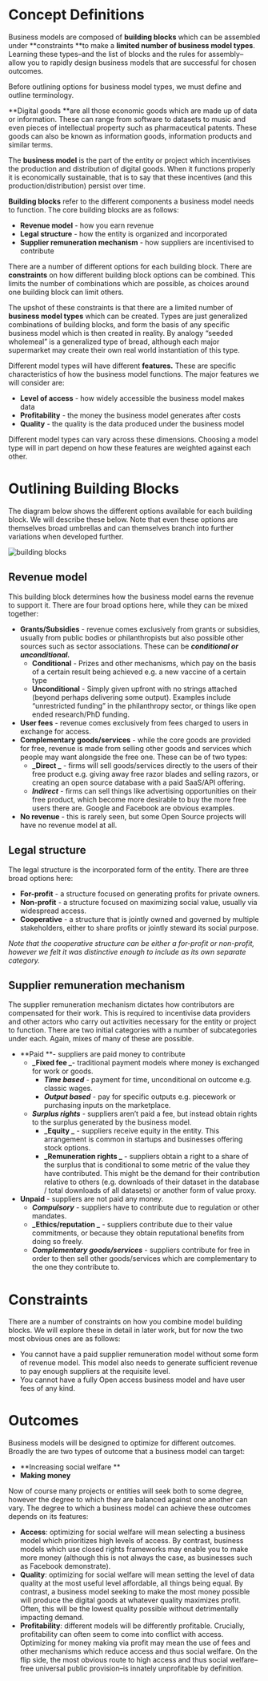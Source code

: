 # Concept Definitions

Business models are composed of **building blocks** which can be assembled under **constraints **to make a **limited number of business model types**. Learning these types–and the list of blocks and the rules for assembly–allow you to rapidly design business models that are successful for chosen outcomes.

Before outlining options for business model types, we must define and outline terminology. 

**Digital goods **are all those economic goods which are made up of data or information. These can range from software to datasets to music and even pieces of intellectual property such as pharmaceutical patents. These goods can also be known as information goods, information products and similar terms. 

The **business model** is the part of the entity or project which incentivises the production and distribution of digital goods. When it functions properly it is economically sustainable, that is to say that these incentives (and this production/distribution) persist over time.

**Building blocks** refer to the different components a business model needs to function. The core building blocks are as follows:



* **Revenue model** - how you earn revenue
* **Legal structure** - how the entity is organized and incorporated
* **Supplier remuneration mechanism** - how suppliers are incentivised to contribute 

There are a number of different options for each building block. There are **constraints** on how different building block options can be combined. This limits the number of combinations which are possible, as choices around one building block can limit others. 


The upshot of these constraints is that there are a limited number of **business model types** which can be created. Types are just generalized combinations of building blocks, and form the basis of any specific business model which is then created in reality. By analogy “seeded wholemeal” is a generalized type of bread, although each major supermarket may create their own real world instantiation of this type.

Different model types will have different **features.** These are specific characteristics of how the business model functions. The major features we will consider are:



* **Level of access** - how widely accessible the business model makes data
* **Profitability** - the money the business model generates after costs
* **Quality** - the quality is the data produced under the business model 

Different model types can vary across these dimensions. Choosing a model type will in part depend on how these features are weighted against each other.


# Outlining Building Blocks

The diagram below shows the different options available for each building block. We will describe these below. Note that even these options are themselves broad umbrellas and can themselves branch into further variations when developed further.


![building blocks](https://user-images.githubusercontent.com/72795023/232063665-80cbe3c0-5a21-42e4-95d5-e59258f869eb.svg)



## Revenue model

This building block determines how the business model earns the revenue to support it. There are four broad options here, while they can be mixed together:

* **Grants/Subsidies** - revenue comes exclusively from grants or subsidies, usually from public bodies or philanthropists but also possible other sources such as sector associations. These can be **_conditional or unconditional._**
    * **Conditional** - Prizes and other mechanisms, which pay on the basis of a certain result being achieved e.g. a new vaccine of a certain type
    * **Unconditional** - Simply given upfront with no strings attached (beyond perhaps delivering some output). Examples include “unrestricted funding” in the philanthropy sector, or things like open ended research/PhD funding. 
* **User fees** - revenue comes exclusively from fees charged to users in exchange for access.
* **Complementary goods/services** - while the core goods are provided for free, revenue is made from selling other goods and services which people may want alongside the free one. These can be of two types:
    * **_Direct _** - firms will sell goods/services directly to the users of their free product e.g. giving away free razor blades and selling razors, or creating an open source database with a paid SaaS/API offering.
    * **_Indirect_** - firms can sell things like advertising opportunities on their free product, which become more desirable to buy the more free users there are. Google and Facebook are obvious examples.
* **No revenue** - this is rarely seen, but some Open Source projects will have no revenue model at all.


## Legal structure

The legal structure is the incorporated form of the entity. There are three broad options here:



* **For-profit** - a structure focused on generating profits for private owners.
* **Non-profit** - a structure focused on maximizing social value, usually via widespread access.
* **Cooperative** - a structure that is jointly owned and governed by multiple stakeholders, either to share profits or jointly steward its social purpose.

_Note that the cooperative structure can be either a for-profit or non-profit, however we felt it was distinctive enough to include as its own separate category._


## Supplier remuneration mechanism 

The supplier remuneration mechanism dictates how contributors are compensated for their work. This is required to incentivise data providers and other actors who carry out activities necessary for the entity or project to function. There are two initial categories with a number of subcategories under each. Again, mixes of many of these are possible.


* **Paid **- suppliers are paid money to contribute
    * **_Fixed fee _**- traditional payment models where money is exchanged for work or goods.
        * **_Time based_** - payment for time, unconditional on outcome e.g. classic wages.
        * **_Output based_** - pay for specific outputs e.g. piecework or purchasing inputs on the marketplace.
    * **_Surplus rights_** - suppliers aren’t paid a fee, but instead obtain rights to the surplus generated by the business model.
        * **_Equity _** - suppliers receive equity in the entity. This arrangement is common in startups and businesses offering stock options.
        * **_Remuneration rights _** - suppliers obtain a right to a share of the surplus that is conditional to some metric of the value they have contributed. This might be the demand for their contribution relative to others (e.g. downloads of their dataset in the database / total downloads of all datasets) or another form of value proxy.
* **Unpaid** - suppliers are not paid any money.
    * **_Compulsory_** - suppliers have to contribute due to regulation or other mandates.
    * **_Ethics/reputation _** - suppliers contribute due to their value commitments, or because they obtain reputational benefits from doing so freely.
    * **_Complementary goods/services_** - suppliers contribute for free in order to then sell other goods/services which are complementary to the one they contribute to.


# Constraints

There are a number of constraints on how you combine model building blocks. We will explore these in detail in later work, but for now the two most obvious ones are as follows:



* You cannot have a paid supplier remuneration model without some form of revenue model. This model also needs to generate sufficient revenue to pay enough suppliers at the requisite level. 
* You cannot have a fully Open access business model and have user fees of any kind.


# Outcomes

Business models will be designed to optimize for different outcomes. Broadly the are two types of outcome that a business model can target:



* **Increasing social welfare **
* **Making money**

Now of course many projects or entities will seek both to some degree, however the degree to which they are balanced against one another can vary. The degree to which a business model can achieve these outcomes depends on its features: 



* **Access**: optimizing for social welfare will mean selecting a business model which prioritizes high levels of access. By contrast, business models which use closed rights frameworks may enable you to make more money (although this is not always the case, as businesses such as Facebook demonstrate). 
* **Quality**: optimizing for social welfare will mean setting the level of data quality at the most useful level affordable, all things being equal. By contrast, a business model seeking to make the most money possible will produce the digital goods at whatever quality maximizes profit. Often, this will be the lowest quality possible without detrimentally impacting demand.
* **Profitability**: different models will be differently profitable. Crucially, profitability can often seem to come into conflict with access. Optimizing for money making via profit may mean the use of fees and other mechanisms which reduce access and thus social welfare. On the flip side, the most obvious route to high access and thus social welfare–free universal public provision–is innately unprofitable by definition. 
